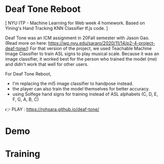 # Deaf Tone Reboot
[ NYU ITP - Machine Learning for Web week 4 homework. Based on Yining's Hand Tracking KNN Classifier tf.js code. ]

Deaf Tone was an ICM assignment in 20Fall semester with Jason Gao. (Read more on here: https://wp.nyu.edu/sararo/2020/11/14/p2-4-project-deaf-tone/)
For that version of the project, we used Teachable Machine Image Classifier to train ASL signs to play musical scale. Because it was an image classifier, it worked best for the person who trained the model (me) and didn't work that well for other users. 

For Deaf Tone Reboot, 
- I'm replacing the ml5 image classifier to handpose instead. 
- the player can also train the model themselves for better accuracy. 
- using Solfege hand signs for training instead of ASL alphabets (C, D, E, F, G, A, B, C)

👉 PLAY : https://rohsara.github.io/deaf-tone/

# Demo

# Training


